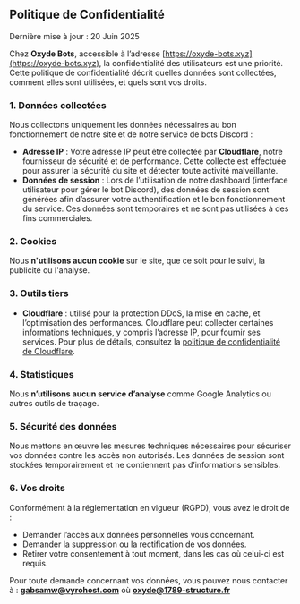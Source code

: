 ## Politique de Confidentialité

Dernière mise à jour : 20 Juin 2025

Chez **Oxyde Bots**, accessible à l’adresse [https://oxyde-bots.xyz](https://oxyde-bots.xyz), la confidentialité des utilisateurs est une priorité. Cette politique de confidentialité décrit quelles données sont collectées, comment elles sont utilisées, et quels sont vos droits.

### 1. Données collectées

Nous collectons uniquement les données nécessaires au bon fonctionnement de notre site et de notre service de bots Discord :

- **Adresse IP** : Votre adresse IP peut être collectée par **Cloudflare**, notre fournisseur de sécurité et de performance. Cette collecte est effectuée pour assurer la sécurité du site et détecter toute activité malveillante.
- **Données de session** : Lors de l’utilisation de notre dashboard (interface utilisateur pour gérer le bot Discord), des données de session sont générées afin d’assurer votre authentification et le bon fonctionnement du service. Ces données sont temporaires et ne sont pas utilisées à des fins commerciales.

### 2. Cookies

Nous **n'utilisons aucun cookie** sur le site, que ce soit pour le suivi, la publicité ou l'analyse.

### 3. Outils tiers

- **Cloudflare** : utilisé pour la protection DDoS, la mise en cache, et l’optimisation des performances. Cloudflare peut collecter certaines informations techniques, y compris l’adresse IP, pour fournir ses services. Pour plus de détails, consultez la [politique de confidentialité de Cloudflare](https://www.cloudflare.com/privacypolicy/).

### 4. Statistiques

Nous **n’utilisons aucun service d’analyse** comme Google Analytics ou autres outils de traçage.

### 5. Sécurité des données

Nous mettons en œuvre les mesures techniques nécessaires pour sécuriser vos données contre les accès non autorisés. Les données de session sont stockées temporairement et ne contiennent pas d’informations sensibles.

### 6. Vos droits

Conformément à la réglementation en vigueur (RGPD), vous avez le droit de :

- Demander l’accès aux données personnelles vous concernant.
- Demander la suppression ou la rectification de vos données.
- Retirer votre consentement à tout moment, dans les cas où celui-ci est requis.

Pour toute demande concernant vos données, vous pouvez nous contacter à : **gabsamw@vyrohost.com** où **oxyde@1789-structure.fr**
